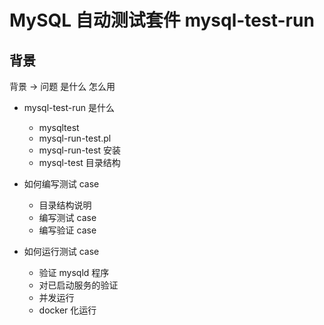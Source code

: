 # MySQL 自动测试套件 mysql-test-run


## 背景

背景 -> 问题
是什么
怎么用


* mysql-test-run 是什么
	* mysqltest
	* mysql-run-test.pl
	* mysql-run-test 安装
	* mysql-test 目录结构

* 如何编写测试 case
	* 目录结构说明
	* 编写测试 case
	* 编写验证 case

* 如何运行测试 case
	* 验证 mysqld 程序
	* 对已启动服务的验证
	* 并发运行
	* docker 化运行